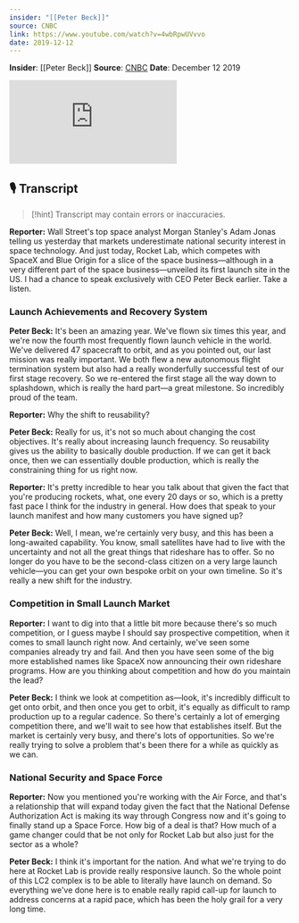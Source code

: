```yaml
---
insider: "[[Peter Beck]]"
source: CNBC
link: https://www.youtube.com/watch?v=4wbRpwUVvvo
date: 2019-12-12
---
```


**Insider**: [[Peter Beck]]
**Source**: [CNBC](https://www.youtube.com/watch?v=4wbRpwUVvvo)
**Date**: December 12 2019

<div class="responsive-video">
<iframe src="https://www.youtube.com/embed/4wbRpwUVvvo" title="Rocket Lab CEO Peter Beck on the company&#39;s new US launch site" frameborder="0" allow="accelerometer; autoplay; clipboard-write; encrypted-media; gyroscope; picture-in-picture; web-share" referrerpolicy="strict-origin-when-cross-origin" allowfullscreen></iframe>
</div>

## 🎙️ Transcript

>[!hint] Transcript may contain errors or inaccuracies.

**Reporter:** Wall Street's top space analyst Morgan Stanley's Adam Jonas telling us yesterday that markets underestimate national security interest in space technology. And just today, Rocket Lab, which competes with SpaceX and Blue Origin for a slice of the space business—although in a very different part of the space business—unveiled its first launch site in the US. I had a chance to speak exclusively with CEO Peter Beck earlier. Take a listen.

### Launch Achievements and Recovery System

**Peter Beck:** It's been an amazing year. We've flown six times this year, and we're now the fourth most frequently flown launch vehicle in the world. We've delivered 47 spacecraft to orbit, and as you pointed out, our last mission was really important. We both flew a new autonomous flight termination system but also had a really wonderfully successful test of our first stage recovery. So we re-entered the first stage all the way down to splashdown, which is really the hard part—a great milestone. So incredibly proud of the team.

**Reporter:** Why the shift to reusability?

**Peter Beck:** Really for us, it's not so much about changing the cost objectives. It's really about increasing launch frequency. So reusability gives us the ability to basically double production. If we can get it back once, then we can essentially double production, which is really the constraining thing for us right now.

**Reporter:** It's pretty incredible to hear you talk about that given the fact that you're producing rockets, what, one every 20 days or so, which is a pretty fast pace I think for the industry in general. How does that speak to your launch manifest and how many customers you have signed up?

**Peter Beck:** Well, I mean, we're certainly very busy, and this has been a long-awaited capability. You know, small satellites have had to live with the uncertainty and not all the great things that rideshare has to offer. So no longer do you have to be the second-class citizen on a very large launch vehicle—you can get your own bespoke orbit on your own timeline. So it's really a new shift for the industry.

### Competition in Small Launch Market

**Reporter:** I want to dig into that a little bit more because there's so much competition, or I guess maybe I should say prospective competition, when it comes to small launch right now. And certainly, we've seen some companies already try and fail. And then you have seen some of the big more established names like SpaceX now announcing their own rideshare programs. How are you thinking about competition and how do you maintain the lead?

**Peter Beck:** I think we look at competition as—look, it's incredibly difficult to get onto orbit, and then once you get to orbit, it's equally as difficult to ramp production up to a regular cadence. So there's certainly a lot of emerging competition there, and we'll wait to see how that establishes itself. But the market is certainly very busy, and there's lots of opportunities. So we're really trying to solve a problem that's been there for a while as quickly as we can.

### National Security and Space Force

**Reporter:** Now you mentioned you're working with the Air Force, and that's a relationship that will expand today given the fact that the National Defense Authorization Act is making its way through Congress now and it's going to finally stand up a Space Force. How big of a deal is that? How much of a game changer could that be not only for Rocket Lab but also just for the sector as a whole?

**Peter Beck:** I think it's important for the nation. And what we're trying to do here at Rocket Lab is provide really responsive launch. So the whole point of this LC2 complex is to be able to literally have launch on demand. So everything we've done here is to enable really rapid call-up for launch to address concerns at a rapid pace, which has been the holy grail for a very long time.

